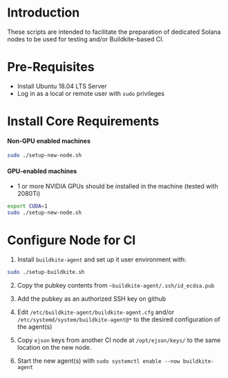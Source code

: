 # Introduction

These scripts are intended to facilitate the preparation of dedicated Solana
nodes to be used for testing and/or Buildkite-based CI.

# Pre-Requisites

 - Install Ubuntu 18.04 LTS Server
 - Log in as a local or remote user with `sudo` privileges

# Install Core Requirements

#### Non-GPU enabled machines
```bash
sudo ./setup-new-node.sh
```

#### GPU-enabled machines
 - 1 or more NVIDIA GPUs should be installed in the machine (tested with 2080Ti)
```bash
export CUDA=1
sudo ./setup-new-node.sh
```

# Configure Node for CI

1) Install `buildkite-agent` and set up it user environment with:
```bash
sudo ./setup-buildkite.sh
```
2) Copy the pubkey contents from `~buildkite-agent/.ssh/id_ecdsa.pub`
3) Add the pubkey as an authorized SSH key on github
4) Edit `/etc/buildkite-agent/buildkite-agent.cfg` and/or `/etc/systemd/system/buildkite-agent@*` to the desired configuration of the agent(s)
5) Copy `ejson` keys from another CI node at `/opt/ejson/keys/`
to the same location on the new node.

6) Start the new agent(s) with `sudo systemctl enable --now buildkite-agent`